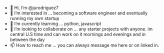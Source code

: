 - 👋 Hi, I’m @jurodriguez7
- 👀 I’m interested in ... becoming a software engineer and eventually running my own startup
- 🌱 I’m currently learning ... python, javascript
- 💞️ I’m looking to collaborate on ... any starter projects with anyone. im central U.S time and can work on it mornings and evenings and in between the day
- 📫 How to reach me ... you can always message me here or on linked in.

<!---
jurodriguez7/jurodriguez7 is a ✨ special ✨ repository because its `README.md` (this file) appears on your GitHub profile.
You can click the Preview link to take a look at your changes.
--->
